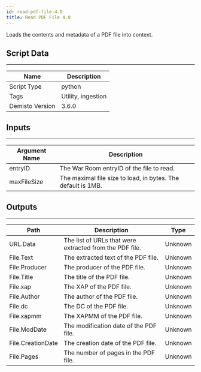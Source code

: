 ```yaml
---
id: read-pdf-file-4.0
title: Read PDF File 4.0
---
```


Loads the contents and metadata of a PDF file into context.

## Script Data
---

| **Name** | **Description** |
| --- | --- |
| Script Type | python |
| Tags | Utility, ingestion |
| Demisto Version | 3.6.0 |

## Inputs
---

| **Argument Name** | **Description** |
| --- | --- |
| entryID | The War Room entryID of the file to read. |
| maxFileSize | The maximal file size to load, in bytes. The default is 1MB. |

## Outputs
---

| **Path** | **Description** | **Type** |
| --- | --- | --- |
| URL.Data | The list of URLs that were extracted from the PDF file. | Unknown |
| File.Text | The extracted text of the PDF file. | Unknown |
| File.Producer | The producer of the PDF file. | Unknown |
| File.Title | The title of the PDF file. | Unknown |
| File.xap | The XAP of the PDF file. | Unknown |
| File.Author | The author of the PDF file. | Unknown |
| File.dc | The DC of the PDF file.| Unknown |
| File.xapmm | The XAPMM of the PDF file. | Unknown |
| File.ModDate | The modification date of the PDF file. | Unknown |
| File.CreationDate | The creation date of the PDF file. | Unknown |
| File.Pages | The number of pages in the PDF file. | Unknown |
